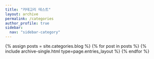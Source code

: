 ```yaml
---
title: "카테고리 테스트"
layout: archive
permalink: /categories
author_profile: true
sidebar:
  nav: "sidebar-category"
---
```


{% assign posts = site.categories.blog %}
{% for post in posts %} {% include archive-single.html type=page.entries_layout %} {% endfor %}